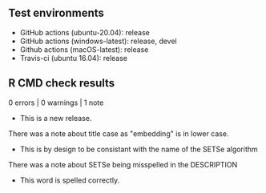 ## Test environments
* GitHub actions (ubuntu-20.04): release
* GitHub actions (windows-latest): release, devel
* Github actions (macOS-latest): release
* Travis-ci (ubuntu 16.04): release
## R CMD check results

0 errors | 0 warnings | 1 note

* This is a new release.

There was a note about title case as "embedding" is in lower case. 

* This is by design to be consistant with the name of the SETSe algorithm

There was a note about SETSe being misspelled in the DESCRIPTION

* This word is spelled correctly.
